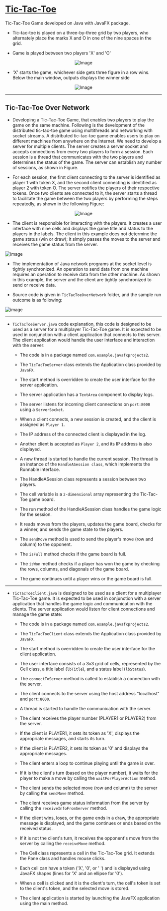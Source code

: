 # [Tic-Tac-Toe](https://en.wikipedia.org/wiki/Tic-tac-toe)
Tic-Tac-Toe Game developed on Java with JavaFX package.

- Tic-tac-toe is played on a three-by-three grid by two players, who alternately place the marks X and O in one of the nine spaces in the grid.
  
- Game is played between two players 'X' and 'O'

<p align="center">
  <img src="https://user-images.githubusercontent.com/24220136/230802954-b721df7b-ff41-4857-8254-d0cf720e3b5d.png" alt="Image">
</p>

- 'X' starts the game, whichever side gets three figure in a row wins. Below the main window, outputs displays the winner side

<p align="center">
  <img src="https://user-images.githubusercontent.com/24220136/230802982-7dff198b-7517-4411-881f-f8267fd78a12.png" alt="Image">
</p>

------------------

## Tic-Tac-Toe Over Network

- Developing a Tic-Tac-Toe Game, that enables two players to play the game on the same machine. Following is the development of the distributed tic-tac-toe game using multithreads and networking with socket streams. A distributed tic-tac-toe game enables users to play on different machines from anywhere on the Internet. We need to develop a server for multiple clients. The server creates a server socket and accepts connections from every two players to form a session. Each session is a thread that
communicates with the two players and determines the status of the game. The server can establish any number of sessions, as shown in Figure. 

- For each session, the first client connecting to the server is identified as player 1 with token X, and the second client connecting is identified as player 2 with token O. The server notifies the players of their respective tokens. Once two clients are connected to it, the server starts a thread to facilitate the game between the two players by performing the steps repeatedly, as shown in the following Figure:

<p align="center">
  <img src="https://github.com/af4092/Tic-Tac-Toe/assets/24220136/b3c2c808-a3aa-4b39-b1de-086b6fb012e1" alt="Image">
</p>

- The client is responsible for interacting with the players. It creates a user interface with nine cells and displays the game title and status to the players in the labels. The client in this example does not determine the game status (win or draw); it simply passes the moves to the server and receives the game status from the server. 

![image](https://github.com/af4092/Tic-Tac-Toe/assets/24220136/f67f4d0a-71d6-41ca-8591-6ed0814b30f9)

- The implementation of Java network programs at the socket level is tightly synchronized. An operation to send data from one machine requires an operation to receive data from the other machine. As shown in this example, the server and the client are tightly synchronized to send or receive data.

- Source code is given in `TicTacToeOverNetwork` folder, and the sample run outcome is as following:

![image](https://github.com/af4092/Tic-Tac-Toe/assets/24220136/0441ff2e-c0bd-4685-ac00-dd570e871959)

-------------------------

- `TicTacToeServer.java` code explanation, this code is designed to be used as a server for a multiplayer Tic-Tac-Toe game. It is expected to be used in conjunction with a client application that connects to this server. The client application would handle the user interface and interaction with the server:

  - The code is in a package named `com.example.javafxprojects2`.

  - The `TicTacToeServer` class extends the Application class provided by `JavaFX`.

  - The start method is overridden to create the user interface for the server application.

  - The server application has a `TextArea` component to display logs.

  - The server listens for incoming client connections on `port:8000` using a `ServerSocket`.

  - When a client connects, a new session is created, and the client is assigned as `Player 1`.

  - The IP address of the connected client is displayed in the log.

  - Another client is accepted as `Player 2`, and its IP address is also displayed.

  - A new thread is started to handle the current session. The thread is an instance of the `HandleASession class`, which implements the Runnable interface.

  - The HandleASession class represents a session between two players.

  - The cell variable is a `2-dimensional` array representing the Tic-Tac-Toe game board.

  - The run method of the HandleASession class handles the game logic for the session.

  - It reads moves from the players, updates the game board, checks for a winner, and sends the game state to the players.

  - The `sendMove` method is used to send the player's move (row and column) to the opponent.

  - The `isFull` method checks if the game board is full.

  - The `isWon` method checks if a player has won the game by checking the rows, columns, and diagonals of the game board.

  - The game continues until a player wins or the game board is full.

 -------------------------

- `TicTacToeClient.java`  is designed to be used as a client for a multiplayer Tic-Tac-Toe game. It is expected to be used in conjunction with a server application that handles the game logic and communication with the clients. The server application would listen for client connections and manage the game state:

  - The code is in a package named `com.example.javafxprojects2`.

  - The `TicTacToeClient` class extends the Application class provided by `JavaFX`.

  - The start method is overridden to create the user interface for the client application.

  - The user interface consists of a 3x3 grid of cells, represented by the Cell class, a title label (`lbTitle`), and a status label (`lbStatus`).

  - The `connectToServer` method is called to establish a connection with the server.

  - The client connects to the server using the host address "localhost" and `port:8000`.

  - A thread is started to handle the communication with the server.

  - The client receives the player number (PLAYER1 or PLAYER2) from the server.

  - If the client is PLAYER1, it sets its token as 'X', displays the appropriate messages, and starts its turn.

  - If the client is PLAYER2, it sets its token as '0' and displays the appropriate messages.

  - The client enters a loop to continue playing until the game is over.

  - If it is the client's turn (based on the player number), it waits for the player to make a move by calling the `waitForPlayerAction` method.

  - The client sends the selected move (row and column) to the server by calling the `sendMove` method.

  - The client receives game status information from the server by calling the `receiveInfoFromServer` method.

  - If the client wins, loses, or the game ends in a draw, the appropriate message is displayed, and the game continues or ends based on the received status.

  - If it is not the client's turn, it receives the opponent's move from the server by calling the `receiveMove` method.

  - The Cell class represents a cell in the Tic-Tac-Toe grid. It extends the Pane class and handles mouse clicks.

  - Each cell can have a token ('X', '0', or ' ') and is displayed using JavaFX shapes (lines for 'X' and an ellipse for '0').

  - When a cell is clicked and it is the client's turn, the cell's token is set to the client's token, and the selected move is stored.

  - The client application is started by launching the JavaFX application using the main method.
